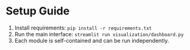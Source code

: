 # Setup Guide

1. Install requirements: `pip install -r requirements.txt`
2. Run the main interface: `streamlit run visualization/dashboard.py`
3. Each module is self-contained and can be run independently.
